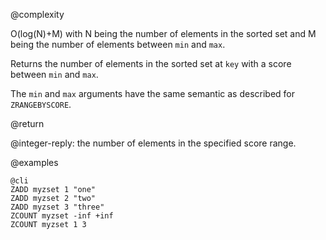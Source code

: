 @complexity

O(log(N)+M) with N being the number of elements in the
sorted set and M being the number of elements between `min` and `max`.

Returns the number of elements in the sorted set at `key` with
a score between `min` and `max`.

The `min` and `max` arguments have the same semantic as described
for `ZRANGEBYSCORE`.

@return

@integer-reply: the number of elements in the specified score range.

@examples

    @cli
    ZADD myzset 1 "one"
    ZADD myzset 2 "two"
    ZADD myzset 3 "three"
    ZCOUNT myzset -inf +inf
    ZCOUNT myzset 1 3


